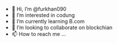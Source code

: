 - 👋 Hi, I’m @furkhan090
- 👀 I’m interested in codung
- 🌱 I’m currently learning B.com
- 💞️ I’m looking to collaborate on blockchian
- 📫 How to reach me ...

<!---
furkhan090/furkhan090 is a ✨ special ✨ repository because its `README.md` (this file) appears on your GitHub profile.
You can click the Preview link to take a look at your changes.
--->
